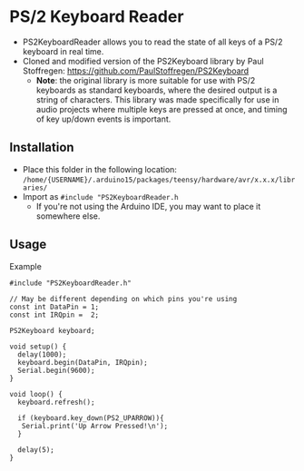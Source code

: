 # PS/2 Keyboard Reader

 - PS2KeyboardReader allows you to read the state of all keys of a PS/2 keyboard in real time.
 - Cloned and modified version of the PS2Keyboard library by Paul Stoffregen: https://github.com/PaulStoffregen/PS2Keyboard
   - **Note**: the original library is more suitable for use with PS/2 keyboards as standard keyboards, where the desired output is a string of characters. This library was made specifically for use in audio projects where multiple keys are pressed at once, and timing of key up/down events is important.

## Installation
 - Place this folder in the following location: `/home/{USERNAME}/.arduino15/packages/teensy/hardware/avr/x.x.x/libraries/`
 - Import as `#include "PS2KeyboardReader.h`
   - If you're not using the Arduino IDE, you may want to place it somewhere else.

## Usage
Example
```
#include "PS2KeyboardReader.h"

// May be different depending on which pins you're using
const int DataPin = 1;
const int IRQpin =  2;

PS2Keyboard keyboard;

void setup() {
  delay(1000);
  keyboard.begin(DataPin, IRQpin);
  Serial.begin(9600);
}

void loop() {
  keyboard.refresh();

  if (keyboard.key_down(PS2_UPARROW)){
   Serial.print('Up Arrow Pressed!\n');
  }

  delay(5);
}
```
